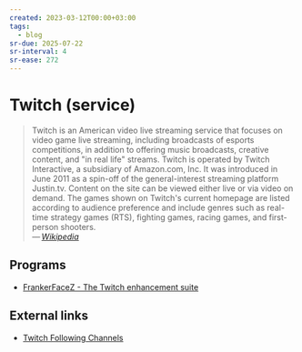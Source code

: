 ```yaml
---
created: 2023-03-12T00:00+03:00
tags:
  - blog
sr-due: 2025-07-22
sr-interval: 4
sr-ease: 272
---
```


# Twitch (service)

> Twitch is an American video live streaming service that focuses on video game
> live streaming, including broadcasts of esports competitions, in addition to
> offering music broadcasts, creative content, and "in real life" streams.
> Twitch is operated by Twitch Interactive, a subsidiary of Amazon.com, Inc. It
> was introduced in June 2011 as a spin-off of the general-interest streaming
> platform Justin.tv. Content on the site can be viewed either live or via video
> on demand. The games shown on Twitch's current homepage are listed according
> to audience preference and include genres such as real-time strategy games
> (RTS), fighting games, racing games, and first-person shooters.\
> — <cite>[Wikipedia](https://en.wikipedia.org/wiki/Twitch_\(service\))</cite>

## Programs

- [FrankerFaceZ - The Twitch enhancement suite](https://www.frankerfacez.com/)

## External links

- [Twitch Following Channels](https://www.twitch.tv/directory/following/channels)
